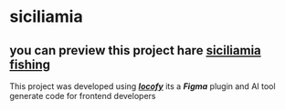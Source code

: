
  # siciliamia 

  ## you can preview this project hare [siciliamia fishing](https://sicilia-mia-fisihing.netlify.app/) 

  This project was developed using **[*locofy*](https://www.locofy.ai/)** its a ***Figma*** plugin and   AI tool generate code for frontend developers
  